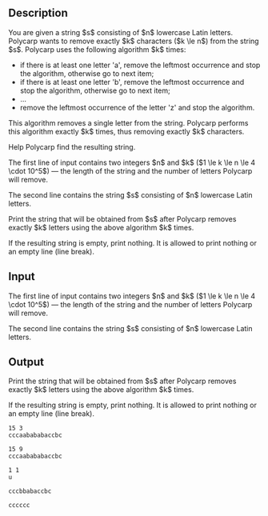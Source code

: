 ## Description

<div><p>You are given a string $s$ consisting of $n$ lowercase Latin letters. Polycarp wants to remove exactly $k$ characters ($k \le n$) from the string $s$. Polycarp uses the following algorithm $k$ times:</p><ul> <li> if there is at least one letter '<span class="tex-font-style-tt">a</span>', remove the leftmost occurrence and stop the algorithm, otherwise go to next item; </li><li> if there is at least one letter '<span class="tex-font-style-tt">b</span>', remove the leftmost occurrence and stop the algorithm, otherwise go to next item; </li><li> ... </li><li> remove the leftmost occurrence of the letter '<span class="tex-font-style-tt">z</span>' and stop the algorithm. </li></ul><p>This algorithm removes a single letter from the string. Polycarp performs this algorithm exactly $k$ times, thus removing exactly $k$ characters.</p><p>Help Polycarp find the resulting string.</p></div><div class="input-specification"><p>The first line of input contains two integers $n$ and $k$ ($1 \le k \le n \le 4 \cdot 10^5$) — the length of the string and the number of letters Polycarp will remove.</p><p>The second line contains the string $s$ consisting of $n$ lowercase Latin letters.</p></div><div class="output-specification"><p>Print the string that will be obtained from $s$ after Polycarp removes exactly $k$ letters using the above algorithm $k$ times.</p><p>If the resulting string is empty, print nothing. It is allowed to print nothing or an empty line (line break).</p></div>

## Input

<p>The first line of input contains two integers $n$ and $k$ ($1 \le k \le n \le 4 \cdot 10^5$) — the length of the string and the number of letters Polycarp will remove.</p><p>The second line contains the string $s$ consisting of $n$ lowercase Latin letters.</p>

## Output

<p>Print the string that will be obtained from $s$ after Polycarp removes exactly $k$ letters using the above algorithm $k$ times.</p><p>If the resulting string is empty, print nothing. It is allowed to print nothing or an empty line (line break).</p>





```input1
15 3
cccaabababaccbc

```




```input2
15 9
cccaabababaccbc

```




```input3
1 1
u

```




```output1
cccbbabaccbc

```




```output2
cccccc

```




```output3

```


